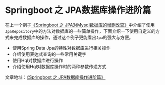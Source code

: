 # Springboot 之 JPA数据库操作进阶篇

在上一个例子[《Springboot 之 JPA对Mysql数据库的增删改查》](http://www.zslin.com/web/article/detail/16)中介绍了使用`JpaRepository`中的方法对数据库的一些简单操作，下面介绍一下使用自定义的方式来完成数据库的操作，通过这个例子更能看出`Jpa`的强大与方便。

+ 使用Spring Data Jpa的特性对数据库进行相关操作
+ 介绍使用表达式查询的一些常用关键字
+ 使用Hql对数据库进行操作
+ 介绍使用Hql对数据库操作时的两种参数传递方式

文章地址：[《Springboot 之 JPA数据库操作进阶篇》](http://www.zslin.com/web/article/detail/17)